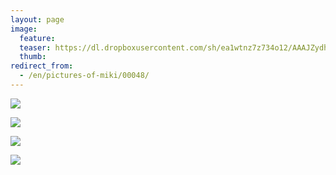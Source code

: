 ```yaml
---
layout: page
image:
  feature:
  teaser: https://dl.dropboxusercontent.com/sh/ea1wtnz7z734o12/AAAJZydh6HE_m0D0af72PtWna/mikin-kuvat/1/DSC27282-245px.jpg
  thumb:
redirect_from:
  - /en/pictures-of-miki/00048/
---
```


[![](https://dl.dropboxusercontent.com/sh/ea1wtnz7z734o12/AABJTBzG-TfDtJSNBjNKMo5Wa/mikin-kuvat/1/DSC27233-800px.jpg)](https://dl.dropboxusercontent.com/sh/ea1wtnz7z734o12/AADMQw_opOnBTuityGh0ywXQa/mikin-kuvat/1/DSC27233.JPG)

[![](https://dl.dropboxusercontent.com/sh/ea1wtnz7z734o12/AACoDwxE-sz0k6jpTxGzD__8a/mikin-kuvat/1/DSC27270-800px.jpg)](https://dl.dropboxusercontent.com/sh/ea1wtnz7z734o12/AABZnIveOy1ZZBUPM9YK9kr3a/mikin-kuvat/1/DSC27270.JPG)

[![](https://dl.dropboxusercontent.com/sh/ea1wtnz7z734o12/AADL-Krsc7zi7-vx7vAaZIgsa/mikin-kuvat/1/DSC27282-800px.jpg)](https://dl.dropboxusercontent.com/sh/ea1wtnz7z734o12/AACHX-F5OP6P2cSOBbxAqsO3a/mikin-kuvat/1/DSC27282.JPG)

[![](https://dl.dropboxusercontent.com/sh/ea1wtnz7z734o12/AADUSzKy_qACr8jxlrBChHrPa/mikin-kuvat/1/DSC30983-800px.jpg)](https://dl.dropboxusercontent.com/sh/ea1wtnz7z734o12/AAC6Wckj1wslYymSU-zhC6X2a/mikin-kuvat/1/DSC30983.jpg)
